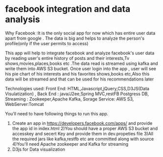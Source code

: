 # facebook integration and data analysis

Why Facebook :It is the only social app for now which has entire user data apart from google .
The data is big and helps to analyze the person's profile(only if the user permits to access)

This app will help to integrate facebook and analyze facebook's user data by reading user's entire history of posts and their interests,Tv shows,movies,places,books etc .The data read is streamed using kafka and write them into AWS S3 bucket.
Once user login into the app , user will see his pie chart of his interests and his favorites shows,books etc,Also this data will be streamed and that can be used for his recommendations later

Technologies used:
Front End: HTML,Javascript,jQuery,CSS,D3JS(Data Visulatization) ,
Back End : java/J2ee,Spring MVC,restFB Postgress DB,
Streaming : Zookeeper,Apache Kafka,
Sorage Service: AWS S3,
WebServer:Tomcat

You'll need to have following things to run this app.
1) Create an app in https://developers.facebook.com/apps/ and provide the app id in index.html
2)You should have a proper AWS S3 bucket and accesskey and secert Key and provide them in dev.propeties file
3)All the required jars like kafka,restfb etc are committed along with source
4)You'll need Apache zookeeper and Kafka for streaming
5) D3js for Data visualization

